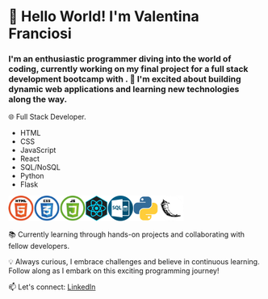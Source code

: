 # 👋 Hello World! I'm Valentina Franciosi

### I'm an enthusiastic programmer diving into the world of coding, currently working on my final project for a full stack development bootcamp with . 🚀 I'm excited about building dynamic web applications and learning new technologies along the way.

🌐 Full Stack Developer.
- HTML
- CSS
- JavaScript
- React
- SQL/NoSQL
- Python
- Flask

<img src="./img/html_css_js.png"
     height="50"
     alt="fe-logos"><img src="./img/react1.png"
     height="50"
     alt="react-logo"><img src="./img/sql.png"
     height="50"
     alt="sql-logo"><img src="./img/python.png"
     height="50"
     alt="python-logo"><img src="./img/flask-logo.png"
     height="50"
     alt="flask-logo">

📚 Currently learning through hands-on projects and collaborating with fellow developers.

💡 Always curious, I embrace challenges and believe in continuous learning. Follow along as I embark on this exciting programming journey!

📫 Let's connect: [LinkedIn](https://www.linkedin.com/in/valentinabfb/)
